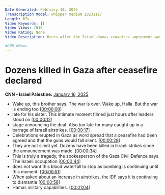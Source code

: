 ```yaml
---
Date Generated: February 10, 2025
Transcription Model: whisper medium 20231117
Length: 67s
Video Keywords: []
Video Views: 7015
Video Rating: None
Video Description: Hours after the Israel-Hamas ceasefire agreement was announced, a "relentless" Israeli bombardment on Gaza killed more than 70 Palestinians, according to Gaza’s Civil Defense. The three-phase agreement, which is set to begin on Sunday, entails a pause on fighting in the enclave along with the release of Israeli hostages and Palestinian prisoners. CNN's Paula Hancocks reports. 

#CNN #News
---
```


# Dozens killed in Gaza after ceasefire declared
**CNN - Israel Palestine:** [January 16, 2025](https://www.youtube.com/watch?v=tLDPNPlTmjg)
*  Wake up, this brother says. The war is over. Wake up, Halla. But the war is ending too [[00:00:00](https://www.youtube.com/watch?v=tLDPNPlTmjg&t=0.0s)]
*  late for his sister. This intimate moment filmed just hours after leaders stood on [[00:00:12](https://www.youtube.com/watch?v=tLDPNPlTmjg&t=12.040000000000001s)]
*  stage announcing the deal. Also too late for many caught up in a barrage of Israeli airstrikes. [[00:00:17](https://www.youtube.com/watch?v=tLDPNPlTmjg&t=17.06s)]
*  Celebrations erupted in Gaza as word spread that a ceasefire had been agreed and that the guns would fall silent. [[00:00:28](https://www.youtube.com/watch?v=tLDPNPlTmjg&t=28.2s)]
*  They are not silent yet. Dozens have been killed in Israeli strikes since the announcement was made. [[00:00:34](https://www.youtube.com/watch?v=tLDPNPlTmjg&t=34.76s)]
*  This is truly a tragedy, the spokesperson of the Gaza Civil Defence says. The Israeli occupation [[00:00:44](https://www.youtube.com/watch?v=tLDPNPlTmjg&t=44.04s)]
*  does not want this blood waterfall to stop as bombing is continuing until this moment. [[00:00:51](https://www.youtube.com/watch?v=tLDPNPlTmjg&t=51.879999999999995s)]
*  When asked about an increase in airstrikes, the IDF says it is continuing to dismantle [[00:00:58](https://www.youtube.com/watch?v=tLDPNPlTmjg&t=58.92s)]
*  Hamas military capabilities. [[00:01:04](https://www.youtube.com/watch?v=tLDPNPlTmjg&t=64.2s)]
